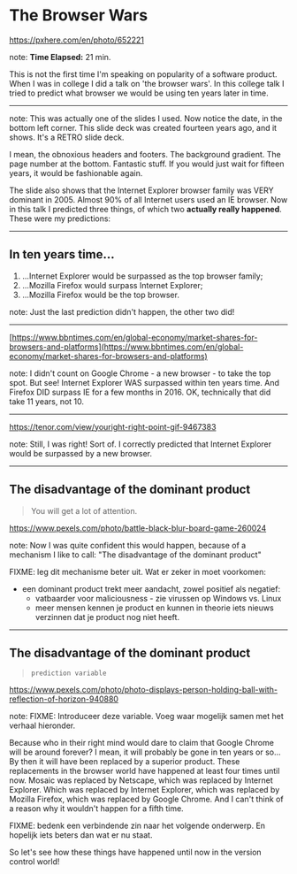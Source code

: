 <!-- .slide: data-background="img/background/usb-sticks.jpg" data-background-color="black" data-background-opacity="0.3" -->

# The Browser Wars

<https://pxhere.com/en/photo/652221> <!-- .element: class="attribution" -->

note:
**Time Elapsed:** 21 min.

This is not the first time I'm speaking on popularity of a software product.
When I was in college I did a talk on 'the browser wars'.
In this college talk I tried to predict what browser we would be using ten years later in time.

---

<!-- .slide: data-background="img/background/the-browser-wars-2005.png" --->

note:
This was actually one of the slides I used.
Now notice the date, in the bottom left corner.
This slide deck was created fourteen years ago, and it shows.
It's a RETRO slide deck.

I mean, the obnoxious headers and footers.
The background gradient.
The page number at the bottom.
Fantastic stuff.
If you would just wait for fifteen years, it would be fashionable again.

The slide also shows that the Internet Explorer browser family was VERY dominant in 2005.
Almost 90% of all Internet users used an IE browser.
Now in this talk I predicted three things, of which two **actually really happened**.
These were my predictions:

---

## In ten years time...

1. ...Internet Explorer would be surpassed as the top browser family;
2. ...Mozilla Firefox would surpass Internet Explorer;
3. ...Mozilla Firefox would be the top browser.

note:
Just the last prediction didn't happen, the other two did!

---

<!-- .slide: data-background="img/background/browser-shares-2007-2018.jpg" data-background-size="contain" data-background-color="white" --->

[https://www.bbntimes.com/en/global-economy/market-shares-for-browsers-and-platforms](https://www.bbntimes.com/en/global-economy/market-shares-for-browsers-and-platforms) <!-- .element: class="attribution" -->

note:
I didn't count on Google Chrome - a new browser - to take the top spot.
But see!
Internet Explorer WAS surpassed within ten years time.
And Firefox DID surpass IE for a few months in 2016.
OK, technically that did take 11 years, not 10.

---

<!-- .slide: data-background-video="video/i-was-right.mp4" data-background-video-loop="true" data-background-color="black" data-background-opacity="0.7" -->

<https://tenor.com/view/youright-right-point-gif-9467383> <!-- .element: class="attribution" -->

note:
Still, I was right! 
Sort of.
I correctly predicted that Internet Explorer would be surpassed by a new browser.

---

<!-- .slide: data-background="img/background/chess-champion.jpg" data-background-color="black" data-background-opacity="0.7" --->

## The disadvantage of the dominant product

<blockquote class="explanation">
    You will get a lot of attention.
</blockquote>

<https://www.pexels.com/photo/battle-black-blur-board-game-260024> <!-- .element: class="attribution" -->

note:
Now I was quite confident this would happen, because of a mechanism I like to call:
"The disadvantage of the dominant product"

FIXME: leg dit mechanisme beter uit. Wat er zeker in moet voorkomen:
* een dominant product trekt meer aandacht, zowel positief als negatief:
  * vatbaarder voor maliciousness - zie virussen op Windows vs. Linux
  * meer mensen kennen je product en kunnen in theorie iets nieuws verzinnen dat je product nog niet heeft.

---

<!-- .slide: data-background="img/background/crystal-ball.jpg" data-background-color="black" data-background-opacity="0.5" --->

## The disadvantage of the dominant product

<blockquote class="explanation">
    <code>prediction variable</code>
</blockquote>

<https://www.pexels.com/photo/photo-displays-person-holding-ball-with-reflection-of-horizon-940880> <!-- .element: class="attribution" -->

note:
FIXME: Introduceer deze variable. Voeg waar mogelijk samen met het verhaal hieronder.

Because who in their right mind would dare to claim that Google Chrome will be around forever?
I mean, it will probably be gone in ten years or so...
By then it will have been replaced by a superior product.
These replacements in the browser world have happened at least four times until now.
Mosaic was replaced by Netscape, which was replaced by Internet Explorer.
Which was replaced by Internet Explorer, which was replaced by Mozilla Firefox, which was replaced by Google Chrome.
And I can't think of a reason why it wouldn't happen for a fifth time.

FIXME: bedenk een verbindende zin naar het volgende onderwerp. 
En hopelijk iets beters dan wat er nu staat.

So let's see how these things have happened until now in the version control world!
